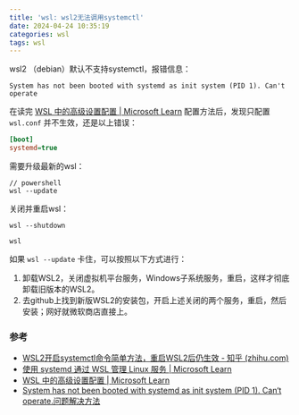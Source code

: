 ```yaml
---
title: 'wsl: wsl2无法调用systemctl'
date: 2024-04-24 10:35:19
categories: wsl
tags: wsl
---
```


wsl2 （debian）默认不支持systemctl，报错信息：

```shell
System has not been booted with systemd as init system (PID 1). Can't operate
```



在读完 [WSL 中的高级设置配置 | Microsoft Learn](https://learn.microsoft.com/zh-cn/windows/wsl/wsl-config) 配置方法后，发现只配置 `wsl.conf`  并不生效，还是以上错误：

```ini
[boot]
systemd=true
```



需要升级最新的wsl：

```shell
// powershell
wsl --update
```



关闭并重启wsl：

```shell
wsl --shutdown

wsl
```



如果 `wsl --update` 卡住，可以按照以下方式进行：

1. 卸载WSL2，关闭虚拟机平台服务，Windows子系统服务，重启，这样才彻底卸载旧版本的WSL2。
2. 去github上找到新版WSL2的安装包，开启上述关闭的两个服务，重启，然后安装；网好就微软商店直接上。



### 参考

- [WSL2开启systemctl命令简单方法，重启WSL2后仍生效 - 知乎 (zhihu.com)](https://zhuanlan.zhihu.com/p/352994199)
- [使用 systemd 通过 WSL 管理 Linux 服务 | Microsoft Learn](https://learn.microsoft.com/zh-cn/windows/wsl/systemd)
- [WSL 中的高级设置配置 | Microsoft Learn](https://learn.microsoft.com/zh-cn/windows/wsl/wsl-config)
- [System has not been booted with systemd as init system (PID 1). Can‘t operate.问题解决方法](https://blog.csdn.net/qq_43685040/article/details/112056242?spm=1001.2101.3001.6650.1&utm_medium=distribute.pc_relevant.none-task-blog-2~default~CTRLIST~Rate-1-112056242-blog-133523514.235^v43^pc_blog_bottom_relevance_base4&depth_1-utm_source=distribute.pc_relevant.none-task-blog-2~default~CTRLIST~Rate-1-112056242-blog-133523514.235^v43^pc_blog_bottom_relevance_base4)
